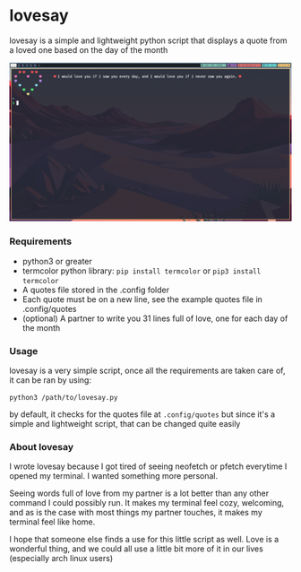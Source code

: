 # lovesay

lovesay is a simple and lightweight python script that displays a quote from a loved one based on the day of the month 

![A gif of lovesay displaying a quote with one line, and another quote with two lines](images/lovesay.gif)

### Requirements

- python3 or greater
- termcolor python library:
```pip install termcolor```
or
```pip3 install termcolor```
- A quotes file stored in the .config folder
- Each quote must be on a new line, see the example quotes file in .config/quotes
- (optional) A partner to write you 31 lines full of love, one for each day of the month

### Usage 

lovesay is a very simple script, once all the requirements are taken care of, it can be ran by using:   
```
python3 /path/to/lovesay.py
```
by default, it checks for the quotes file at ```.config/quotes``` but since it's a simple and lightweight script, that can be changed quite easily

### About lovesay

I wrote lovesay because I got tired of seeing neofetch or pfetch everytime I opened my terminal. I wanted something more personal. 

Seeing words full of love from my partner is a lot better than any other command I could possibly run. It makes my terminal feel cozy, welcoming, and as is the case with most things my partner touches, it makes my terminal feel like home. 

I hope that someone else finds a use for this little script as well. Love is a wonderful thing, and we could all use a little bit more of it in our lives (especially arch linux users)


